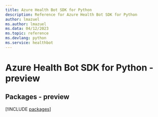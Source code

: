 ```yaml
---
title: Azure Health Bot SDK for Python
description: Reference for Azure Health Bot SDK for Python
author: lmazuel
ms.author: lmazuel
ms.data: 04/12/2023
ms.topic: reference
ms.devlang: python
ms.service: healthbot
---
```

# Azure Health Bot SDK for Python - preview
## Packages - preview
[!INCLUDE [packages](health-bot-index.md)]